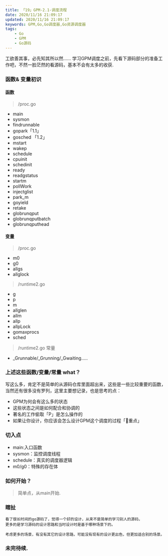 ```yaml
---
title: 「19」GPM-2.1-调度流程
date: 2020/11/16 21:09:17
updated: 2020/11/16 21:09:17
keywords: GPM,Go,Go调度器,Go资源调度器
tags:
    - Go
    - GPM
    - Go源码
---
```


工欲善其事，必先知其所以然......
学习GPM调度之前，先看下源码部分的准备工作吧，不然一脸茫然的看源码，基本不会有太多的收获.

### 函数& 变量初识
>[challenge]: 以下多少是一看就知道在GPM中作用的?

<!--more-->

#### 函数

> /proc.go
* main
* sysmon
* findrunnable
* gopark「1.1」
* gosched 「1.2」
* mstart
* wakep
* schedule
* cpuinit
* schedinit
* ready
* readgstatus
* startm
* pollWork
* injectglist
* park_m
* goyield
* retake
* globrunqput
* globrunqputbatch
* globrunqputhead

#### 变量

> /proc.go
* m0
* g0
* allgs
* allglock


> /runtime2.go
* g
* p
* m
* allglen
* allm
* allp
* allpLock
* gomaxprocs
* sched



> /runtime2.go 常量
* _Grunnable/_Grunning/_Gwaiting.....

### 上述这些函数/变量/常量 what？

写这么多，肯定不是简单的从源码仓库里面超出来，这些是一些比较重要的函数，当然还有很多没有罗列，这里主要想记录，也是思考的点：

* GPM为何会有这么多的状态
* 这些状态之间是如何配合和协调的
* 著名的工作偷取「P」是怎么操作的
* 如果让你设计，你应该会怎么设计GPM这个调度的过程「🏁重点」

### 切入点
* main:入口函数
* sysmon：监控调度线程
* schedule：真实的调度器逻辑
* m0/g0：特殊的存在体


### 如何开始？

>简单点，从main开始.


### 瞎扯

```
看了很长时间的go源码了，觉得一个好的设计，从来不是简单的学习别人的源码，
更多的是学习源码的设计思路和当时设计时是基于哪种场景下的。

考虑更多的场景，有没有其它的设计思路，可能没有现有的设计更出色，但更加适合别的场景。
```

### 未完待续.